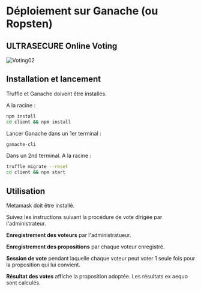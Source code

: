 # Déploiement sur Ganache (ou Ropsten)

## ULTRASECURE Online Voting
![Voting02](https://user-images.githubusercontent.com/52157260/146526430-5e00ddd0-c484-4d5f-be4c-75288c704120.png)


## Installation et lancement

Truffle et Ganache doivent être installés.

A la racine :

```bash
npm install
cd client && npm install
```
Lancer Ganache dans un 1er terminal :

```bash
ganache-cli
```
Dans un 2nd terminal. A la racine :

```bash
truffle migrate --reset
cd client && npm start
```

## Utilisation
Metamask doit être installé.

Suivez les instructions suivant la procédure de vote dirigée par l'administrateur.

**Enregistrement des voteurs** par l'administratueur.

**Enregistrement des propositions** par chaque voteur enregistré.

**Session de vote** pendant laquelle chaque voteur peut voter 1 seule fois pour la proposition qui lui convient.

**Résultat des votes** affiche la proposition adoptée. Les résultats ex aequo sont calculés.
